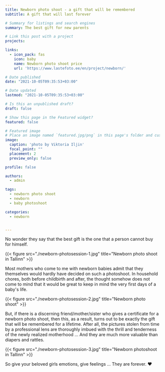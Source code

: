```yaml
---
title: Newborn photo shoot - a gift that will be remembered
subtitle: A gift that will last forever

# Summary for listings and search engines
summary: The best gift for new parents

# Link this post with a project
projects: 

links:
  - icon_pack: fas
    icon: baby
    name: Newborn photo shoot price
    url: 'https://www.lastefoto.ee/en/project/newborn/'

# Date published
date: "2021-10-05T09:35:53+03:00"

# Date updated
lastmod: "2021-10-05T09:35:53+03:00"

# Is this an unpublished draft?
draft: false

# Show this page in the Featured widget?
featured: false

# Featured image
# Place an image named `featured.jpg/png` in this page's folder and customize its options here.
image:
  caption: 'photo by Viktoria Iljin'
  focal_point: ""
  placement: 2
  preview_only: false

profile: false

authors:
  - admin

tags:
  - newborn photo shoot
  - newborn
  - baby photoshoot

categories:
  - newborn


---
```


No wonder they say that the best gift is the one that a person cannot buy for himself.

{{< figure src="./newborn-photosession-1.jpg" title="Newborn photo shoot in Tallinn" >}}

Most mothers who come to me with newborn babies admit that they themselves would hardly have decided on such a photoshoot.
In household chores, both before childbirth and after, the thought somehow does not come to mind that it would be great to keep in mind the very first days of a baby's life.

{{< figure src="./newborn-photosession-2.jpg" title="Newborn photo shoot" >}}

But, if there is a discerning friend/mother/sister who gives a certificate for a newborn photo shoot, then this, as a result, turns out to be exactly the gift that will be remembered for a lifetime.
After all, the pictures stolen from time by a professional lens are thoroughly imbued with the thrill and tenderness of the newly realized motherhood ... And they are much more valuable than diapers and rattles.

{{< figure src="./newborn-photosession-3.jpg" title="Newborn photoshoot in Tallinn" >}}

So give your beloved girls emotions, give feelings ... They are forever. ❤️
